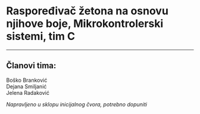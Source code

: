 # Raspoređivač žetona na osnovu njihove boje, Mikrokontrolerski sistemi, tim C
  -------------------------------------------------------------------
  ## Članovi tima:   
  Boško Branković\
  Dejana Smiljanić\
  Jelena Radaković


          
   _Napravljeno u sklopu inicijalnog čvora, potrebno dopuniti_
